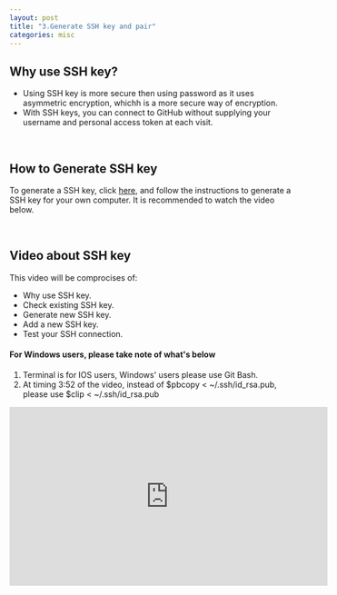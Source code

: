 ```yaml
---
layout: post
title: "3.Generate SSH key and pair"
categories: misc
---
```

<html> 
  <body>
    <h2>Why use SSH key?</h2>
    <ul>
      <li>Using SSH key is more secure then using password as it uses asymmetric encryption, whichh is a more secure way of encryption.</li>
      <li>With SSH keys, you can connect to GitHub without supplying your username and personal access token at each visit.</li>
    </ul>
    <br>
    <h2>How to Generate SSH key</h2>
    <p>To generate a SSH key, click <a href="https://docs.github.com/en/authentication/connecting-to-github-with-ssh/generating-a-new-ssh-key-and-adding-it-to-the-ssh-agent">here</a>, and follow the instructions to generate a SSH key for your own computer. It is recommended to watch the video below. </p>
    <br>
    <h2>Video about SSH key</h2>
    <p>This video will be comprocises of:</p>
      <ul>
    <li>Why use SSH key.</li>
    <li>Check existing SSH key.</li>
    <li>Generate new SSH key.</li>
    <li>Add a new SSH key.</li>
    <li>Test your SSH connection.</li>
      </ul>
    <h4>For Windows users, please take note of what's below</h4>
    <ol>
      <li>Terminal is for IOS users, Windows' users please use Git Bash.</li>
      <li>At timing 3:52 of the video, instead of $pbcopy < ~/.ssh/id_rsa.pub, please use $clip < ~/.ssh/id_rsa.pub</li>
    </ol>
    <iframe width="560" height="315" src="https://www.youtube.com/embed/vbXYfdMSWGU" title="YouTube video player" frameborder="0" allow="accelerometer; autoplay; clipboard-write; encrypted-media; gyroscope; picture-in-picture" allowfullscreen></iframe>
  </body>
</html>
                                            
